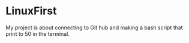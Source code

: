# LinuxFirst
My project is about connecting to Git hub and making a bash script that print to 50 in
the terminal.
